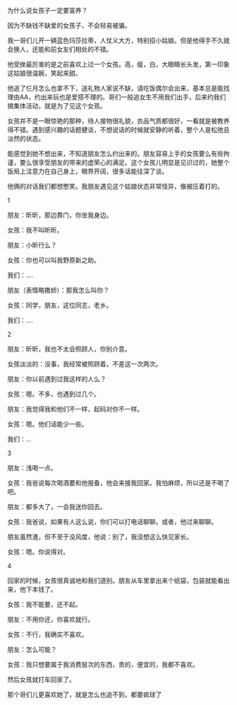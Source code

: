 为什么说女孩子一定要富养？

因为不缺钱不缺爱的女孩子，不会轻易被骗。

我一哥们儿开一辆蓝色玛莎拉蒂，人仗义大方，特别招小姑娘。但是他得手不久就会换人，还能和前女友们相处的不错。

他受挫最厉害的是之前喜欢上过一个女孩。高，瘦，白，大眼睛长头发，第一印象这姑娘很温婉，笑起来甜。

他追了仨月怎么也拿不下，送礼物人家说不缺，请吃饭偶尔会出来，基本总是能找理由AA，约出来玩也是爱搭不理的。哥们一般追女生不用我们出手，后来约我们搞集体活动，就是为了见这个女孩。

女孩并不是一眼惊艳的那种，待人接物很礼貌，衣品气质都很好，一看就是被教养得不错。遇到感兴趣的话题健谈，不想说话的时候就安静的听着，整个人是松弛且淡然的状态。

能感觉到她不想出来，不知道朋友怎么约出来的。朋友容易上手的女孩要么有些拘谨，要么很享受朋友的带来的虚荣心的满足。这个女孩儿明显是见识过的，她整个饭局上注意力在自己身上，眼界开阔，很多话能往深了谈。

他俩的对话我们都想憋笑。我朋友遇见这个姑娘状态非常怪异，像被压着打的。

1

朋友：昕昕，那边靠门，你坐我身边。

女孩：我不叫昕昕。

朋友：小昕行么？

女孩：你也可以叫我野原新之助。

我们：….

朋友（表情略撒娇）：那我怎么叫你？

女孩：同学，朋友，这位同志，老乡。

我们：….

2

朋友：昕昕，我也不太会照顾人，你别介意。

女孩淡淡的：没事，我经常被照顾着，不差这一次两次。

朋友：你以前遇到过我这样的人么？

女孩：嗯。不多，也遇到过几个。

朋友：我觉得我和他们不一样，起码对你不一样。

女孩：嗯。他们话能少一些。

我们：…

3

朋友：浅喝一点。

女孩：我爸说每次喝酒要和他报备，他会来接我回家。我怕麻烦，所以还是不喝了吧。

朋友：都多大了，一会我送你回去。

女孩：我爸说，如果有人这么说，你们可以打电话聊聊。或者，他过来聊聊。

朋友虽然渣，但不至于没风度，他说：别了，我没想这么快见家长。

女孩：嗯。你说得对。

4

回家的时候，女孩很真诚地和我们道别。朋友从车里拿出来个纸袋，包装就能看出来，他下本钱了。

女孩：我不能要，还不起。

朋友：不用你还，你喜欢就行。

女孩：不行，我确实不喜欢。

朋友：怎么可能？

女孩：我只想要属于我消费层次的东西，贵的，便宜的，我都不喜欢。

然后女孩就打车回家了。

那个哥们儿更喜欢她了，就是怎么也追不到，都要疯球了
